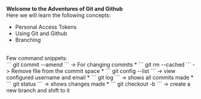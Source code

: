 **Welcome to the Adventures of Git and Github**
<br>
Here we will learn the following concepts: <br>
* Personal Access Tokens
* Using Git and Github
* Branching
<br>
Few command snippets:<br> ``` git commit --amend ``` -> For changing commits
* ``` git rm --cached <nameoffile> ``` -> Remove file from the commit space
* ``` git config --list ``` -> view configured username and email
* ``` git log ``` -> shows all commits made
* ``` git status ``` -> shows changes made
* ``` git checkout -b <branchname> ``` -> create a new branch and shift to it
